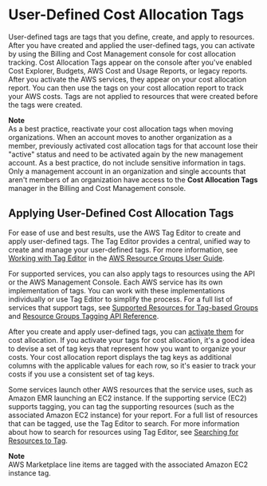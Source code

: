 # User\-Defined Cost Allocation Tags<a name="custom-tags"></a>

User\-defined tags are tags that you define, create, and apply to resources\. After you have created and applied the user\-defined tags, you can activate by using the Billing and Cost Management console for cost allocation tracking\. Cost Allocation Tags appear on the console after you've enabled Cost Explorer, Budgets, AWS Cost and Usage Reports, or legacy reports\. After you activate the AWS services, they appear on your cost allocation report\. You can then use the tags on your cost allocation report to track your AWS costs\. Tags are not applied to resources that were created before the tags were created\.

**Note**  
As a best practice, reactivate your cost allocation tags when moving organizations\. When an account moves to another organization as a member, previously activated cost allocation tags for that account lose their "active" status and need to be activated again by the new management account\.
As a best practice, do not include sensitive information in tags\.
Only a management account in an organization and single accounts that aren't members of an organization have access to the **Cost Allocation Tags** manager in the Billing and Cost Management console\.

## Applying User\-Defined Cost Allocation Tags<a name="allocation-how"></a>

For ease of use and best results, use the AWS Tag Editor to create and apply user\-defined tags\. The Tag Editor provides a central, unified way to create and manage your user\-defined tags\. For more information, see [Working with Tag Editor](https://docs.aws.amazon.com/awsconsolehelpdocs/latest/gsg/tag-editor.html) in the [AWS Resource Groups User Guide](https://docs.aws.amazon.com/ARG/latest/userguide/welcome.html)\.

For supported services, you can also apply tags to resources using the API or the AWS Management Console\. Each AWS service has its own implementation of tags\. You can work with these implementations individually or use Tag Editor to simplify the process\. For a full list of services that support tags, see [Supported Resources for Tag\-based Groups](https://docs.aws.amazon.com/ARG/latest/userguide/supported-resources.html#supported-resources-console-tagbased) and [Resource Groups Tagging API Reference](https://docs.aws.amazon.com/resourcegroupstagging/latest/APIReference/Welcome.html)\.

After you create and apply user\-defined tags, you can [activate them](activating-tags.md) for cost allocation\. If you activate your tags for cost allocation, it's a good idea to devise a set of tag keys that represent how you want to organize your costs\. Your cost allocation report displays the tag keys as additional columns with the applicable values for each row, so it's easier to track your costs if you use a consistent set of tag keys\. 

Some services launch other AWS resources that the service uses, such as Amazon EMR launching an EC2 instance\. If the supporting service \(EC2\) supports tagging, you can tag the supporting resources \(such as the associated Amazon EC2 instance\) for your report\. For a full list of resources that can be tagged, use the Tag Editor to search\. For more information about how to search for resources using Tag Editor, see [ Searching for Resources to Tag](https://docs.aws.amazon.com/ARG/latest/userguide/find-resources-to-tag.html )\.

**Note**  
AWS Marketplace line items are tagged with the associated Amazon EC2 instance tag\.